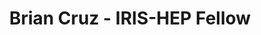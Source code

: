 ---
permalink: /fellows/BrianCruz.html
layout: fellow
pagetype: fellow
active: false
title: Brian Cruz - IRIS-HEP Fellow
fellow-name: Brian Cruz
project_title: Translating analyses into prototype analysis systems
focus-area:
dates:
  start: 2021-01-11
  end: 2021-06-11
photo: /assets/images/team/fellows-2021/Brian-Cruz.jpg
institution: University of Puerto Rico at Mayaguez
website: https://github.com/936-BCruz/Translating-Analyses-Into-Prototype-Analysis-Systems
e-mail: brian.cruz2@upr.edu
mentors:
- Jim Pivarski (Princeton University)
project_goal: >
  Translate the Higgs boson decay into four leptons CMS open data physics analysis
  example into a prototype analysis system using Coffea and Awkward-array. This prototype
  will be benchmarked and compared to the original approach to see if it has a reduced
  time-to-insight, greater functionality, and reusability.
proposal: /assets/pdf/Brian Cruz_proposal.pdf
presentations:
- title: Translating analyses into prototype analysis systems
  date: 2021-06-02
  url: https://indico.cern.ch/event/1040812/contributions/4371848/attachments/2256283/3828595/Brian_Cruz%2C%20Translating%20Analyses%20Into%20Prototype%20Analysis%20Systems.pdf
  meeting: IRIS-HEP Topical Meetings
  meetingurl: https://indico.cern.ch/event/1040812/
  recordingurl: https://www.youtube.com/watch?v=G49KILQUXjs
  focus-area: as
github-username: 936-BCruz

linkedin-profile: https://www.linkedin.com/in/brian-cruz-physics
---